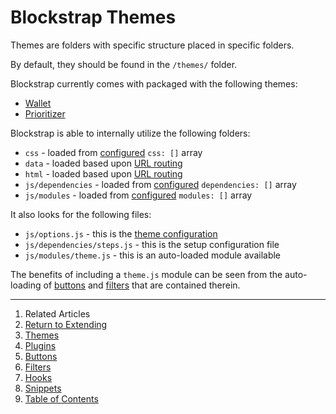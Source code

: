 Blockstrap Themes
=================

Themes are folders with specific structure placed in specific folders.

By default, they should be found in the `/themes/` folder.

Blockstrap currently comes with packaged with the following themes:

* [Wallet](../../../applications/wallet/)
* [Prioritizer](../../../applications/wallet/)

Blockstrap is able to internally utilize the following folders:

* `css` - loaded from [configured](../../core/configuration/) `css: []` array
* `data` - loaded based upon [URL routing](../../assets/mustache/#mustache_routing)
* `html` - loaded based upon [URL routing](../../assets/mustache/#mustache_routing)
* `js/dependencies` - loaded from [configured](../../core/configuration/) `dependencies: []` array
* `js/modules` - loaded from [configured](../../core/configuration/) `modules: []` array

It also looks for the following files:

* `js/options.js` - this is the [theme configuration](../../core/configuration/) 
* `js/dependencies/steps.js` - this is the setup configuration file
* `js/modules/theme.js` - this is an auto-loaded module available

The benefits of including a `theme.js` module can be seen from the auto-loading of [buttons](../buttons/) and [filters](../filters/) that are contained therein.

--------------------------------------------------------------------------------

1. Related Articles
2. [Return to Extending](../../extending/)
3. [Themes](../themes/)
4. [Plugins](../plugins/)
5. [Buttons](../buttons/)
6. [Filters](../filters/)
7. [Hooks](../hooks/)
8. [Snippets](../snippets/)
9. [Table of Contents](../../../)
